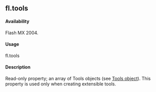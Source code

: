 ## fl.tools

#### Availability

Flash MX 2004.

#### Usage

fl.tools

#### Description

Read-only property; an array of Tools objects (see [Tools object](../Tools_object/Tools_summary.md)). This property is used only when creating extensible tools.
